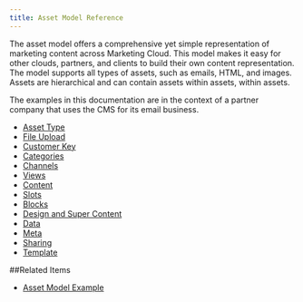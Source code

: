 ```yaml
---
title: Asset Model Reference
---
```


The asset model offers a comprehensive yet simple representation of marketing content across Marketing Cloud. This model makes it easy for other clouds, partners, and clients to build their own content representation. The model supports all types of assets, such as emails, HTML, and images. Assets are hierarchical and can contain assets within assets, within assets.

The examples in this documentation are in the context of a partner company that uses the CMS for its email business.

- [Asset Type](asset_type.htm)
- [File Upload](file_upload.htm)
- [Customer Key](customer_key.htm)
- [Categories](categories.htm)
- [Channels](channels.htm)
- [Views](views.htm)
- [Content](content.htm)
- [Slots](slots.htm)
- [Blocks](blocks.htm)
- [Design and Super Content](design_super_content.htm)
- [Data](data.htm)
- [Meta](meta.htm)
- [Sharing](sharing.htm)
- [Template](asset_template.htm)

##Related Items
* [Asset Model Example](asset_model_examples.htm)
